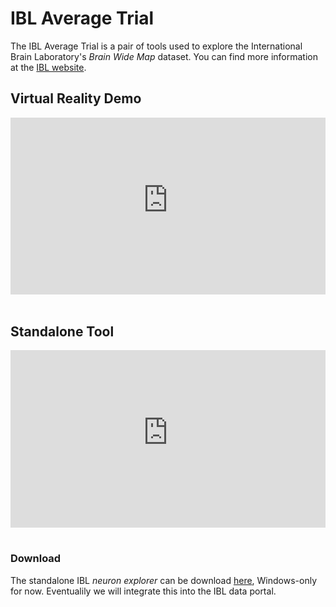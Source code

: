 
# IBL Average Trial

The IBL Average Trial is a pair of tools used to explore the International Brain Laboratory's *Brain Wide Map* dataset. You can find more information at the [IBL website](https://www.internationalbrainlab.com/).

## Virtual Reality Demo

<div style="position: relative; padding-bottom: 56.25%; height: 0; overflow: hidden;">
  <iframe src="https://www.youtube-nocookie.com/embed/kcBHoQBtzZE?rel=0&modestbranding=1" style="position: absolute; top: 0; left: 0; width: 100%; height: 100%; border:0;" allowfullscreen title="VR Demo Reel"></iframe>
</div>
<br>

## Standalone Tool

<div style="position: relative; padding-bottom: 56.25%; height: 0; overflow: hidden;">
  <iframe src="https://www.youtube-nocookie.com/embed/xlwDX_17o20?rel=0&modestbranding=1" style="position: absolute; top: 0; left: 0; width: 100%; height: 100%; border:0;" allowfullscreen title="VR Demo Reel"></iframe>
</div>
<br>

### Download 
The standalone IBL *neuron explorer* can be download [here](https://drive.google.com/file/d/1Iw5ENIheBoSuD5pJzozvjASN-N7PDnM4/view?usp=share_link), Windows-only for now. Eventualily we will integrate this into the IBL data portal.

